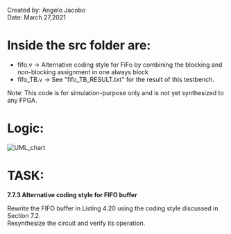 Created by: Angelo Jacobo  
Date: March 27,2021  

# Inside the src folder are:  
* fifo.v -> Alternative coding style for FiFo by combining the blocking and non-blocking assignment in one always block  
* fifo_TB.v -> See "fifo_TB_RESULT.txt" for the result of this testbench.  

Note: This code is for simulation-purpose only and is not yet synthesized to any FPGA.   

# Logic: 

![UML_chart](https://user-images.githubusercontent.com/87559347/126106469-11732c4a-7827-48a2-b6ca-ef873c0803ad.jpg)  

# TASK:
**7.7.3 Alternative coding style for FIFO buffer**   

Rewrite the FIFO buffer in Listing 4.20 using the coding style discussed in Section 7.2.  
Resynthesize the circuit and verify its operation.  
